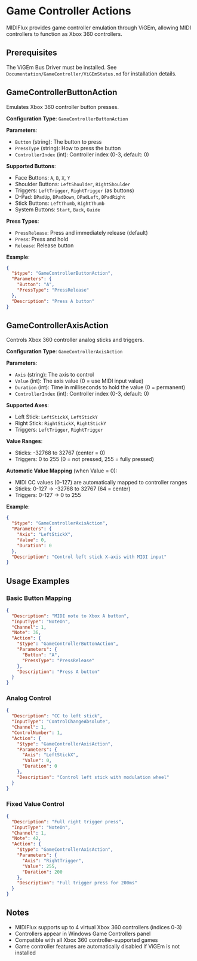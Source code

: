 # Game Controller Actions

MIDIFlux provides game controller emulation through ViGEm, allowing MIDI controllers to function as Xbox 360 controllers.

## Prerequisites

The ViGEm Bus Driver must be installed. See `Documentation/GameController/ViGEmStatus.md` for installation details.

## GameControllerButtonAction

Emulates Xbox 360 controller button presses.

**Configuration Type**: `GameControllerButtonAction`

**Parameters**:
- `Button` (string): The button to press
- `PressType` (string): How to press the button
- `ControllerIndex` (int): Controller index (0-3, default: 0)

**Supported Buttons**:
- Face Buttons: `A`, `B`, `X`, `Y`
- Shoulder Buttons: `LeftShoulder`, `RightShoulder`
- Triggers: `LeftTrigger`, `RightTrigger` (as buttons)
- D-Pad: `DPadUp`, `DPadDown`, `DPadLeft`, `DPadRight`
- Stick Buttons: `LeftThumb`, `RightThumb`
- System Buttons: `Start`, `Back`, `Guide`

**Press Types**:
- `PressRelease`: Press and immediately release (default)
- `Press`: Press and hold
- `Release`: Release button

**Example**:
```json
{
  "$type": "GameControllerButtonAction",
  "Parameters": {
    "Button": "A",
    "PressType": "PressRelease"
  },
  "Description": "Press A button"
}
```

## GameControllerAxisAction

Controls Xbox 360 controller analog sticks and triggers.

**Configuration Type**: `GameControllerAxisAction`

**Parameters**:
- `Axis` (string): The axis to control
- `Value` (int): The axis value (0 = use MIDI input value)
- `Duration` (int): Time in milliseconds to hold the value (0 = permanent)
- `ControllerIndex` (int): Controller index (0-3, default: 0)

**Supported Axes**:
- Left Stick: `LeftStickX`, `LeftStickY`
- Right Stick: `RightStickX`, `RightStickY`
- Triggers: `LeftTrigger`, `RightTrigger`

**Value Ranges**:
- Sticks: -32768 to 32767 (center = 0)
- Triggers: 0 to 255 (0 = not pressed, 255 = fully pressed)

**Automatic Value Mapping** (when Value = 0):
- MIDI CC values (0-127) are automatically mapped to controller ranges
- Sticks: 0-127 → -32768 to 32767 (64 = center)
- Triggers: 0-127 → 0 to 255

**Example**:
```json
{
  "$type": "GameControllerAxisAction",
  "Parameters": {
    "Axis": "LeftStickX",
    "Value": 0,
    "Duration": 0
  },
  "Description": "Control left stick X-axis with MIDI input"
}
```

## Usage Examples

### Basic Button Mapping
```json
{
  "Description": "MIDI note to Xbox A button",
  "InputType": "NoteOn",
  "Channel": 1,
  "Note": 36,
  "Action": {
    "$type": "GameControllerButtonAction",
    "Parameters": {
      "Button": "A",
      "PressType": "PressRelease"
    },
    "Description": "Press A button"
  }
}
```

### Analog Control
```json
{
  "Description": "CC to left stick",
  "InputType": "ControlChangeAbsolute",
  "Channel": 1,
  "ControlNumber": 1,
  "Action": {
    "$type": "GameControllerAxisAction",
    "Parameters": {
      "Axis": "LeftStickX",
      "Value": 0,
      "Duration": 0
    },
    "Description": "Control left stick with modulation wheel"
  }
}
```

### Fixed Value Control
```json
{
  "Description": "Full right trigger press",
  "InputType": "NoteOn",
  "Channel": 1,
  "Note": 42,
  "Action": {
    "$type": "GameControllerAxisAction",
    "Parameters": {
      "Axis": "RightTrigger",
      "Value": 255,
      "Duration": 200
    },
    "Description": "Full trigger press for 200ms"
  }
}
```

## Notes

- MIDIFlux supports up to 4 virtual Xbox 360 controllers (indices 0-3)
- Controllers appear in Windows Game Controllers panel
- Compatible with all Xbox 360 controller-supported games
- Game controller features are automatically disabled if ViGEm is not installed
